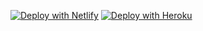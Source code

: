 [![Deploy with Netlify](https://www.netlify.com/img/deploy/button.svg)](https://app.netlify.com/start/deploy?repository=https://github.com/hkgumbs/airtable-app-proxy)
[![Deploy with Heroku](https://www.herokucdn.com/deploy/button.svg)](https://www.heroku.com/deploy/?template=https://github.com/hkgumbs/airtable-app-proxy)
